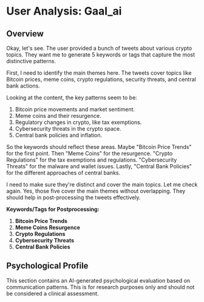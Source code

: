 # User Analysis: Gaal_ai

## Overview

<think>
Okay, let's see. The user provided a bunch of tweets about various crypto topics. They want me to generate 5 keywords or tags that capture the most distinctive patterns.

First, I need to identify the main themes here. The tweets cover topics like Bitcoin prices, meme coins, crypto regulations, security threats, and central bank actions. 

Looking at the content, the key patterns seem to be:
1. Bitcoin price movements and market sentiment.
2. Meme coins and their resurgence.
3. Regulatory changes in crypto, like tax exemptions.
4. Cybersecurity threats in the crypto space.
5. Central bank policies and inflation.

So the keywords should reflect these areas. Maybe "Bitcoin Price Trends" for the first point. Then "Meme Coins" for the resurgence. "Crypto Regulations" for the tax exemptions and regulations. "Cybersecurity Threats" for the malware and wallet issues. Lastly, "Central Bank Policies" for the different approaches of central banks.

I need to make sure they're distinct and cover the main topics. Let me check again. Yes, those five cover the main themes without overlapping. They should help in post-processing the tweets effectively.
</think>

**Keywords/Tags for Postprocessing:**  
1. **Bitcoin Price Trends**  
2. **Meme Coins Resurgence**  
3. **Crypto Regulations**  
4. **Cybersecurity Threats**  
5. **Central Bank Policies**

## Psychological Profile

This section contains an AI-generated psychological evaluation based on communication patterns. This is for research purposes only and should not be considered a clinical assessment.